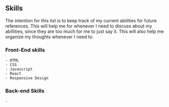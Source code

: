 ## Skills
The intention for this list is to keep track of my current abilities for future references. This will help me for whenever I need to discuss about my abillities, since they are too much for me to just say it. This will also help me organize my thoughts whenever I need to.

### Front-End skills
	- HTML
	- CSS
	- Javascript
	- React
	- Responsive Design
	
	
### Back-end Skills
	- 